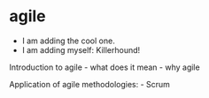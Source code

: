 agile
=====
- I am adding the cool one.
- I am adding myself: Killerhound!


Introduction to agile
	- what does it mean
	- why agile

Application of agile methodologies:
	- Scrum

